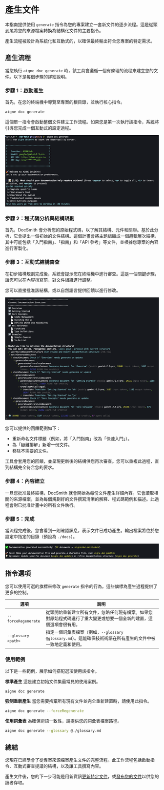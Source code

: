 # 產生文件

本指南提供使用 `generate` 指令為您的專案建立一套新文件的逐步流程。這是從頭到尾將您的來源檔案轉換為結構化文件的主要指令。

產生流程被設計為系統化和互動式的，以確保最終輸出符合您專案的特定需求。

## 產生流程

當您執行 `aigne doc generate` 時，該工具會遵循一個有條理的流程來建立您的文件。以下是每個步驟的詳細說明。

### 步驟 1：啟動產生

首先，在您的終端機中導覽至專案的根目錄，並執行核心指令。

```bash title="Terminal" icon=lucide:terminal
aigne doc generate
```

這個單一指令會啟動整個文件建立工作流程。如果您是第一次執行該指令，系統將引導您完成一個互動式的設定過程。

![產生文件對話方塊](../assets/screenshots/doc-generate.png)

### 步驟 2：程式碼分析與結構規劃

首先，DocSmith 會分析您的原始程式碼，以了解其結構、元件和關聯。基於此分析，它會提出一個初始的文件結構。這個計畫會將主題組織成一個邏輯層次結構，其中可能包括「入門指南」、「指南」和「API 參考」等文件，並根據您專案的內容進行客製化。

### 步驟 3：互動式結構審查

在初步結構規劃完成後，系統會提示您在終端機中進行審查。這是一個關鍵步驟，讓您可以在內容撰寫前，對文件組織進行調整。

您可以直接批准該結構，或以自然語言提供回饋以進行修改。

![審查文件結構](../assets/screenshots/doc-generate-docs.png)

您可以提供的回饋範例如下：

*   重新命名文件標題（例如，將「入門指南」改為「快速入門」）。
*   為「疑難排解」新增一份文件。
*   移除不需要的文件。

工具會套用您的回饋，並呈現更新後的結構供您再次審查。您可以重複此過程，直到結構完全符合您的要求。

### 步驟 4：內容建立

一旦您批准最終結構，DocSmith 就會開始為每份文件產生詳細內容。它會讀取相關的來源檔案，並為每個規劃好的文件撰寫清晰的解釋、程式碼範例和描述。此過程會對已批准計畫中的所有文件執行。

### 步驟 5：完成

當流程完成後，您會看到一則確認訊息，表示文件已成功產生。輸出檔案將位於您設定中指定的目錄（預設為 `./docs`）。

![文件產生成功](../assets/screenshots/doc-generated-successfully.png)

## 指令選項

您可以使用可選的旗標來修改 `generate` 指令的行為。這些旗標為產生過程提供了更多的控制。

| 選項 | 說明 |
| --------------------- | ------------------------------------------------------------------------------------------------------------------------------------------------------------------------- |
| `--forceRegenerate` | 從頭開始重新建立所有文件，忽略任何現有檔案。如果您對原始程式碼進行了重大變更或想要一個全新的建置，這個選項會很有用。 |
| `--glossary <path>` | 指定一個詞彙表檔案（例如，`--glossary @glossary.md`）。這能確保技術術語在所有產生的文件中被一致地定義和使用。 |

### 使用範例

以下是一些範例，展示如何搭配選項使用該指令。

**標準產生**
這是建立初始文件集最常見的使用案例。
```bash title="Terminal" icon=lucide:terminal
aigne doc generate
```

**強制重新產生**
當您需要捨棄所有現有文件並完全重新建置時，請使用此指令。
```bash title="Terminal" icon=lucide:terminal
aigne doc generate --forceRegenerate
```

**使用詞彙表**
為確保術語一致性，請提供您的詞彙表檔案路徑。
```bash title="Terminal" icon=lucide:terminal
aigne doc generate --glossary @./glossary.md
```

## 總結

您現在已經學會了從專案來源檔案產生文件的完整流程。此工作流程包括啟動指令、互動式審查提議的結構，以及讓工具撰寫內容。

產生文件後，您的下一步可能是用新資訊[更新特定文件](./guides-updating-documentation.md)，或[發布您的文件](./guides-publishing-your-docs.md)以供您的讀者存取。